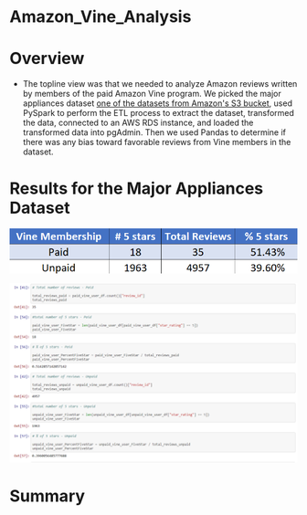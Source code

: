 # Amazon_Vine_Analysis

# Overview

  -  The topline view was that we needed to analyze Amazon reviews written by members of the paid Amazon Vine program. We picked the major appliances dataset [one of the datasets from Amazon's S3 bucket](https://s3.amazonaws.com/amazon-reviews-pds/tsv/index.txt), used PySpark to perform the ETL process to extract the dataset, transformed the data, connected to an AWS RDS instance, and loaded the transformed data into pgAdmin. Then we used Pandas to determine if there was any bias toward favorable reviews from Vine members in the dataset. 

# Results for the Major Appliances Dataset


![vine_table_pic](vine_table_pic.png)


![vine_summary_pic](vine_summary_pic.png)


# Summary


